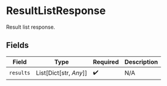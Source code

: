 # ResultListResponse

Result list response.


## Fields

| Field                  | Type                   | Required               | Description            |
| ---------------------- | ---------------------- | ---------------------- | ---------------------- |
| `results`              | List[Dict[str, *Any*]] | :heavy_check_mark:     | N/A                    |